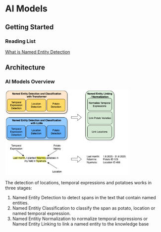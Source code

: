 # AI Models

## Getting Started

### Reading List

[What is Named Entity Detection](https://encord.com/blog/named-entity-recognition/)

## Architecture

### AI Models Overview

<img src="https://github.com/potatobot-rwanda/ai-models/blob/main/images/NER-NEC-NEL.drawio.png" width="400">

The detection of locations, temporal expressions and potatoes works in three stages:

1. Named Entity Detection to detect spans in the text that contain named entities.
2. Named Entitiy Classification to classify the span as potato, location or named temporal expression.
3. Named Entitiy Normalization to normalize temporal expressions or Named Entity Linking to link a named entity to the knowledge base

